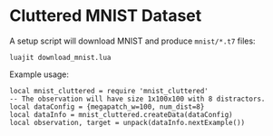 Cluttered MNIST Dataset
=======================

A setup script will download MNIST and produce `mnist/*.t7` files:

    luajit download_mnist.lua

Example usage:

    local mnist_cluttered = require 'mnist_cluttered'
    -- The observation will have size 1x100x100 with 8 distractors.
    local dataConfig = {megapatch_w=100, num_dist=8}
    local dataInfo = mnist_cluttered.createData(dataConfig)
    local observation, target = unpack(dataInfo.nextExample())
